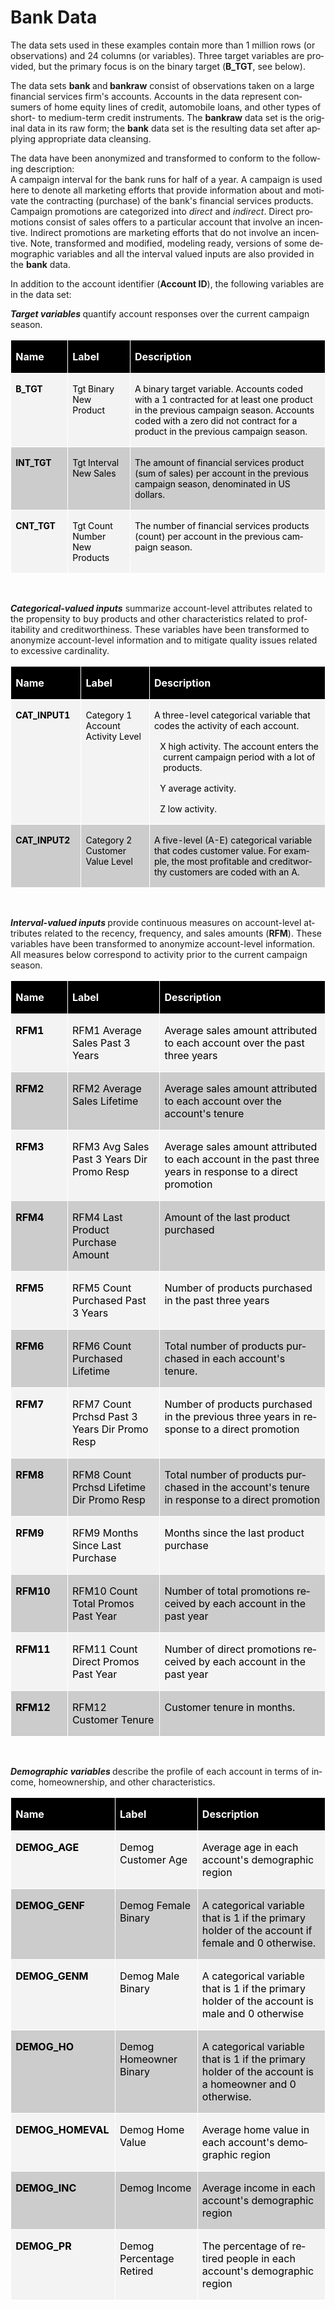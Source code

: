 # Bank Data
<html>

<head>
<meta http-equiv=Content-Type content="text/html; charset=windows-1252">
<meta name=Generator content="Microsoft Word 15 (filtered)">


</head>

<body lang=EN-US>

<div class=WordSection1>

<p class=MsoNormal>The data sets used in these examples contain more than 1
million rows (or observations) and 24 columns (or variables). Three target
variables are provided, but the primary focus is on the binary target (<b>B_TGT</b>,
see below).</p>

<p class=MsoNormal>The data sets <b>bank </b>and<b> bankraw</b> consist of observations
taken on a large financial services firm's accounts. Accounts in the data
represent consumers of home equity lines of credit, automobile loans, and other
types of short- to medium-term credit instruments. The <b>bankraw</b> data set
is the original data in its raw form; the <b>bank</b> data set is the resulting
data set after applying appropriate data cleansing.</p>

<p class=MsoNormal>The data have been anonymized and transformed to conform to
the following description: <br>
A campaign interval for the bank runs for half of a year. A campaign is used
here to denote all marketing efforts that provide information about and
motivate the contracting (purchase) of the bank's financial services products.
Campaign promotions are categorized into <i>direct </i>and <i>indirect</i>.
Direct promotions consist of sales offers to a particular account that involve
an incentive. Indirect promotions are marketing efforts that do not involve an
incentive. Note, transformed and modified, modeling ready, versions of some
demographic variables and all the interval valued inputs are also provided in
the <b>bank</b> data. </p>

<p class=MsoNormal>In addition to the account identifier (<b>Account ID</b>),
the following variables are in the data set:</p>

<p class=MsoNormal style='page-break-after:avoid'><b><i>Target variables</i> </b>quantify
account responses over the current campaign season. </p>

<table class=MsoNormalTable border=1 cellspacing=0 cellpadding=0
 style='background:black;border-collapse:collapse;border:none'>
 <tr>
  <td width=84 valign=top style='width:62.8pt;border:solid white 1.0pt;
  padding:0in 5.4pt 0in 5.4pt'>
  <p class=MsoNormal style='page-break-after:avoid'><b><span style='color:white'>Name</span></b></p>
  </td>
  <td width=102 valign=top style='width:76.2pt;border:solid white 1.0pt;
  border-left:none;padding:0in 5.4pt 0in 5.4pt'>
  <p class=MsoNormal style='page-break-after:avoid'><b><span style='color:white'>Label</span></b></p>
  </td>
  <td width=437 valign=top style='width:328.0pt;border:solid white 1.0pt;
  border-left:none;padding:0in 5.4pt 0in 5.4pt'>
  <p class=MsoNormal style='page-break-after:avoid'><b><span style='color:white'>Description
  </span></b></p>
  </td>
 </tr>
 <tr>
  <td width=84 valign=top style='width:62.8pt;border:solid white 1.0pt;
  border-top:none;background:#F3F3F3;padding:0in 5.4pt 0in 5.4pt'>
  <p class=MsoNormal style='page-break-after:avoid'><b><span style='font-size:
  10.5pt;color:black'>B_TGT</span></b></p>
  </td>
  <td width=102 valign=top style='width:76.2pt;border-top:none;border-left:
  none;border-bottom:solid white 1.0pt;border-right:solid white 1.0pt;
  background:#F3F3F3;padding:0in 5.4pt 0in 5.4pt'>
  <p class=MsoNormal style='page-break-after:avoid'><span style='font-size:
  10.5pt;color:black'>Tgt Binary New Product</span></p>
  </td>
  <td width=437 valign=top style='width:328.0pt;border-top:none;border-left:
  none;border-bottom:solid white 1.0pt;border-right:solid white 1.0pt;
  background:#F3F3F3;padding:0in 5.4pt 0in 5.4pt'>
  <p class=MsoNormal style='page-break-after:avoid'><span style='font-size:
  10.5pt;color:black'>A binary target variable. Accounts coded with a 1
  contracted for at least one product in the previous campaign season. Accounts
  coded with a zero did not contract for a product in the previous campaign season.</span></p>
  </td>
 </tr>
 <tr>
  <td width=84 valign=top style='width:62.8pt;border:solid white 1.0pt;
  border-top:none;background:#CCCCCC;padding:0in 5.4pt 0in 5.4pt'>
  <p class=MsoNormal><b><span style='font-size:10.5pt;color:black'>INT_TGT</span></b></p>
  </td>
  <td width=102 valign=top style='width:76.2pt;border-top:none;border-left:
  none;border-bottom:solid white 1.0pt;border-right:solid white 1.0pt;
  background:#CCCCCC;padding:0in 5.4pt 0in 5.4pt'>
  <p class=MsoNormal><span style='font-size:10.5pt;color:black'>Tgt Interval
  New Sales</span></p>
  </td>
  <td width=437 valign=top style='width:328.0pt;border-top:none;border-left:
  none;border-bottom:solid white 1.0pt;border-right:solid white 1.0pt;
  background:#CCCCCC;padding:0in 5.4pt 0in 5.4pt'>
  <p class=MsoNormal><span style='font-size:10.5pt;color:black'>The amount of
  financial services product (sum of sales) per account in the previous
  campaign season, denominated in US dollars.</span></p>
  </td>
 </tr>
 <tr>
  <td width=84 valign=top style='width:62.8pt;border:solid white 1.0pt;
  border-top:none;background:#F3F3F3;padding:0in 5.4pt 0in 5.4pt'>
  <p class=MsoNormal><b><span style='font-size:10.5pt;color:black'>CNT_TGT</span></b></p>
  </td>
  <td width=102 valign=top style='width:76.2pt;border-top:none;border-left:
  none;border-bottom:solid white 1.0pt;border-right:solid white 1.0pt;
  background:#F3F3F3;padding:0in 5.4pt 0in 5.4pt'>
  <p class=MsoNormal><span style='font-size:10.5pt;color:black'>Tgt Count
  Number New Products</span></p>
  </td>
  <td width=437 valign=top style='width:328.0pt;border-top:none;border-left:
  none;border-bottom:solid white 1.0pt;border-right:solid white 1.0pt;
  background:#F3F3F3;padding:0in 5.4pt 0in 5.4pt'>
  <p class=MsoNormal><span style='font-size:10.5pt;color:black'>The number of
  financial services products (count) per account in the previous campaign
  season.</span></p>
  </td>
 </tr>
</table>

<p class=MsoNormal style='page-break-after:avoid'><b><i>&nbsp;</i></b></p>

<p class=MsoNormal style='page-break-after:avoid'><b><i>Categorical-valued inputs</i></b>
summarize account-level attributes related to the propensity to buy products
and other characteristics related to profitability and creditworthiness. These
variables have been transformed to anonymize account-level information and to
mitigate quality issues related to excessive cardinality.</p>

<table class=MsoNormalTable border=1 cellspacing=0 cellpadding=0
 style='background:black;border-collapse:collapse;border:none'>
 <tr>
  <td width=105 valign=top style='width:78.45pt;border:solid white 1.0pt;
  padding:0in 5.4pt 0in 5.4pt'>
  <p class=MsoNormal style='page-break-after:avoid'><b><span style='color:white'>Name</span></b></p>
  </td>
  <td width=117 valign=top style='width:87.55pt;border:solid white 1.0pt;
  border-left:none;padding:0in 5.4pt 0in 5.4pt'>
  <p class=MsoNormal style='page-break-after:avoid'><b><span style='color:white'>Label</span></b></p>
  </td>
  <td width=401 valign=top style='width:301.0pt;border:solid white 1.0pt;
  border-left:none;padding:0in 5.4pt 0in 5.4pt'>
  <p class=MsoNormal style='page-break-after:avoid'><b><span style='color:white'>Description</span></b></p>
  </td>
 </tr>
 <tr>
  <td width=105 valign=top style='width:78.45pt;border:solid white 1.0pt;
  border-top:none;background:#F3F3F3;padding:0in 5.4pt 0in 5.4pt'>
  <p class=MsoNormal style='page-break-after:avoid'><b><span style='font-size:
  10.5pt;color:black'>CAT_INPUT1</span></b></p>
  </td>
  <td width=117 valign=top style='width:87.55pt;border-top:none;border-left:
  none;border-bottom:solid white 1.0pt;border-right:solid white 1.0pt;
  background:#F3F3F3;padding:0in 5.4pt 0in 5.4pt'>
  <p class=MsoNormal style='page-break-after:avoid'><span style='font-size:
  10.5pt;color:black'>Category 1 Account Activity Level</span></p>
  </td>
  <td width=401 valign=top style='width:301.0pt;border-top:none;border-left:
  none;border-bottom:solid white 1.0pt;border-right:solid white 1.0pt;
  background:#F3F3F3;padding:0in 5.4pt 0in 5.4pt'>
  <p class=MsoNormal style='page-break-after:avoid'><span style='font-size:
  10.5pt;color:black'>A three-level categorical variable that codes the
  activity of each account.</span></p>
  <p class=MsoListParagraphCxSpFirst style='margin-left:10.6pt;text-indent:
  -10.6pt;page-break-after:avoid'><span style='font-size:10.5pt;font-family:
  Symbol;color:black'><span style='font:7.0pt "Times New Roman"'>&nbsp;&nbsp;&nbsp;
  </span></span><span style='font-size:10.5pt;color:black'>X </span><span
  style='font-size:10.5pt;font-family:Wingdings;color:black'></span><span
  style='font-size:10.5pt;color:black'> high activity. The account enters the
  current campaign period with a lot of products.</span></p>
  <p class=MsoListParagraphCxSpMiddle style='margin-left:10.6pt;text-indent:
  -10.6pt;page-break-after:avoid'><span style='font-size:10.5pt;font-family:
  Symbol;color:black'><span style='font:7.0pt "Times New Roman"'>&nbsp;&nbsp;&nbsp;
  </span></span><span style='font-size:10.5pt;color:black'>Y </span><span
  style='font-size:10.5pt;font-family:Wingdings;color:black'></span><span
  style='font-size:10.5pt;color:black'> average activity.</span></p>
  <p class=MsoListParagraphCxSpLast style='margin-left:10.6pt;text-indent:-10.6pt;
  page-break-after:avoid'><span style='font-size:10.5pt;font-family:Symbol;
  color:black'><span style='font:7.0pt "Times New Roman"'>&nbsp;&nbsp;&nbsp; </span></span><span
  style='font-size:10.5pt;color:black'>Z </span><span style='font-size:10.5pt;
  font-family:Wingdings;color:black'></span><span style='font-size:10.5pt;
  color:black'> low activity.</span></p>
  </td>
 </tr>
 <tr>
  <td width=105 valign=top style='width:78.45pt;border:solid white 1.0pt;
  border-top:none;background:#CCCCCC;padding:0in 5.4pt 0in 5.4pt'>
  <p class=MsoNormal><b><span style='font-size:10.5pt;color:black'>CAT_INPUT2</span></b></p>
  </td>
  <td width=117 valign=top style='width:87.55pt;border-top:none;border-left:
  none;border-bottom:solid white 1.0pt;border-right:solid white 1.0pt;
  background:#CCCCCC;padding:0in 5.4pt 0in 5.4pt'>
  <p class=MsoNormal><span style='font-size:10.5pt;color:black'>Category 2
  Customer Value Level</span></p>
  </td>
  <td width=401 valign=top style='width:301.0pt;border-top:none;border-left:
  none;border-bottom:solid white 1.0pt;border-right:solid white 1.0pt;
  background:#CCCCCC;padding:0in 5.4pt 0in 5.4pt'>
  <p class=MsoNormal><span style='font-size:10.5pt;color:black'>A five-level
  (A-E) categorical variable that codes customer value. For example, the most
  profitable and creditworthy customers are coded with an A.</span></p>
  </td>
 </tr>
</table>

<p class=MsoNormal><b><i>&nbsp;</i></b></p>

<p class=MsoNormal><b><i>Interval-valued inputs</i> </b>provide continuous
measures on account-level attributes related to the recency, frequency, and
sales amounts (<b>RFM</b>). These variables have been transformed to anonymize
account-level information.<b> </b>All measures below correspond to activity
prior to the current campaign season. </p>

<table class=MsoNormalTable border=1 cellspacing=0 cellpadding=0
 style='background:black;border-collapse:collapse;border:none'>
 <tr>
  <td width=90 valign=top style='width:67.25pt;border:solid white 1.0pt;
  padding:0in 5.4pt 0in 5.4pt'>
  <p class=MsoNormal><b><span style='color:white'>Name</span></b></p>
  </td>
  <td width=170 valign=top style='width:127.15pt;border:solid white 1.0pt;
  border-left:none;padding:0in 5.4pt 0in 5.4pt'>
  <p class=MsoNormal><b><span style='color:white'>Label </span></b></p>
  </td>
  <td width=364 valign=top style='width:273.1pt;border:solid white 1.0pt;
  border-left:none;padding:0in 5.4pt 0in 5.4pt'>
  <p class=MsoNormal><b><span style='color:white'>Description</span></b></p>
  </td>
 </tr>
 <tr>
  <td width=90 valign=top style='width:67.25pt;border:solid white 1.0pt;
  border-top:none;background:#F3F3F3;padding:0in 5.4pt 0in 5.4pt'>
  <p class=MsoNormal><b><span style='color:black'>RFM1</span></b></p>
  </td>
  <td width=170 valign=top style='width:127.15pt;border-top:none;border-left:
  none;border-bottom:solid white 1.0pt;border-right:solid white 1.0pt;
  background:#F3F3F3;padding:0in 5.4pt 0in 5.4pt'>
  <p class=MsoNormal><span style='color:black'>RFM1 Average Sales Past 3 Years</span></p>
  </td>
  <td width=364 valign=top style='width:273.1pt;border-top:none;border-left:
  none;border-bottom:solid white 1.0pt;border-right:solid white 1.0pt;
  background:#F3F3F3;padding:0in 5.4pt 0in 5.4pt'>
  <p class=MsoNormal><span style='color:black'>Average sales amount attributed
  to each account over the past three years</span></p>
  </td>
 </tr>
 <tr>
  <td width=90 valign=top style='width:67.25pt;border:solid white 1.0pt;
  border-top:none;background:#CCCCCC;padding:0in 5.4pt 0in 5.4pt'>
  <p class=MsoNormal><b><span style='color:black'>RFM2</span></b></p>
  </td>
  <td width=170 valign=top style='width:127.15pt;border-top:none;border-left:
  none;border-bottom:solid white 1.0pt;border-right:solid white 1.0pt;
  background:#CCCCCC;padding:0in 5.4pt 0in 5.4pt'>
  <p class=MsoNormal><span style='color:black'>RFM2 Average Sales Lifetime</span></p>
  </td>
  <td width=364 valign=top style='width:273.1pt;border-top:none;border-left:
  none;border-bottom:solid white 1.0pt;border-right:solid white 1.0pt;
  background:#CCCCCC;padding:0in 5.4pt 0in 5.4pt'>
  <p class=MsoNormal><span style='color:black'>Average sales amount attributed
  to each account over the account's tenure</span></p>
  </td>
 </tr>
 <tr>
  <td width=90 valign=top style='width:67.25pt;border:solid white 1.0pt;
  border-top:none;background:#F3F3F3;padding:0in 5.4pt 0in 5.4pt'>
  <p class=MsoNormal><b><span style='color:black'>RFM3</span></b></p>
  </td>
  <td width=170 valign=top style='width:127.15pt;border-top:none;border-left:
  none;border-bottom:solid white 1.0pt;border-right:solid white 1.0pt;
  background:#F3F3F3;padding:0in 5.4pt 0in 5.4pt'>
  <p class=MsoNormal><span style='color:black'>RFM3 Avg Sales Past 3 Years Dir
  Promo Resp</span></p>
  </td>
  <td width=364 valign=top style='width:273.1pt;border-top:none;border-left:
  none;border-bottom:solid white 1.0pt;border-right:solid white 1.0pt;
  background:#F3F3F3;padding:0in 5.4pt 0in 5.4pt'>
  <p class=MsoNormal><span style='color:black'>Average sales amount attributed
  to each account in the past three years in response to a direct promotion</span></p>
  </td>
 </tr>
 <tr>
  <td width=90 valign=top style='width:67.25pt;border:solid white 1.0pt;
  border-top:none;background:#CCCCCC;padding:0in 5.4pt 0in 5.4pt'>
  <p class=MsoNormal style='page-break-after:avoid'><b><span style='color:black'>RFM4</span></b></p>
  </td>
  <td width=170 valign=top style='width:127.15pt;border-top:none;border-left:
  none;border-bottom:solid white 1.0pt;border-right:solid white 1.0pt;
  background:#CCCCCC;padding:0in 5.4pt 0in 5.4pt'>
  <p class=MsoNormal style='page-break-after:avoid'><span style='color:black'>RFM4
  Last Product Purchase Amount</span></p>
  </td>
  <td width=364 valign=top style='width:273.1pt;border-top:none;border-left:
  none;border-bottom:solid white 1.0pt;border-right:solid white 1.0pt;
  background:#CCCCCC;padding:0in 5.4pt 0in 5.4pt'>
  <p class=MsoNormal><span style='color:black'>Amount of the last product
  purchased</span></p>
  </td>
 </tr>
 <tr>
  <td width=90 valign=top style='width:67.25pt;border:solid white 1.0pt;
  border-top:none;background:#F3F3F3;padding:0in 5.4pt 0in 5.4pt'>
  <p class=MsoNormal><b><span style='color:black'>RFM5</span></b></p>
  </td>
  <td width=170 valign=top style='width:127.15pt;border-top:none;border-left:
  none;border-bottom:solid white 1.0pt;border-right:solid white 1.0pt;
  background:#F3F3F3;padding:0in 5.4pt 0in 5.4pt'>
  <p class=MsoNormal><span style='color:black'>RFM5 Count Purchased Past 3
  Years</span></p>
  </td>
  <td width=364 valign=top style='width:273.1pt;border-top:none;border-left:
  none;border-bottom:solid white 1.0pt;border-right:solid white 1.0pt;
  background:#F3F3F3;padding:0in 5.4pt 0in 5.4pt'>
  <p class=MsoNormal><span style='color:black'>Number of products purchased in
  the past three years</span></p>
  </td>
 </tr>
 <tr>
  <td width=90 valign=top style='width:67.25pt;border:solid white 1.0pt;
  border-top:none;background:#CCCCCC;padding:0in 5.4pt 0in 5.4pt'>
  <p class=MsoNormal><b><span style='color:black'>RFM6</span></b></p>
  </td>
  <td width=170 valign=top style='width:127.15pt;border-top:none;border-left:
  none;border-bottom:solid white 1.0pt;border-right:solid white 1.0pt;
  background:#CCCCCC;padding:0in 5.4pt 0in 5.4pt'>
  <p class=MsoNormal><span style='color:black'>RFM6 Count Purchased Lifetime</span></p>
  </td>
  <td width=364 valign=top style='width:273.1pt;border-top:none;border-left:
  none;border-bottom:solid white 1.0pt;border-right:solid white 1.0pt;
  background:#CCCCCC;padding:0in 5.4pt 0in 5.4pt'>
  <p class=MsoNormal><span style='color:black'>Total number of products
  purchased in each account's tenure.</span></p>
  </td>
 </tr>
 <tr>
  <td width=90 valign=top style='width:67.25pt;border:solid white 1.0pt;
  border-top:none;background:#F3F3F3;padding:0in 5.4pt 0in 5.4pt'>
  <p class=MsoNormal><b><span style='color:black'>RFM7</span></b></p>
  </td>
  <td width=170 valign=top style='width:127.15pt;border-top:none;border-left:
  none;border-bottom:solid white 1.0pt;border-right:solid white 1.0pt;
  background:#F3F3F3;padding:0in 5.4pt 0in 5.4pt'>
  <p class=MsoNormal><span style='color:black'>RFM7 Count Prchsd Past 3 Years
  Dir Promo Resp</span></p>
  </td>
  <td width=364 valign=top style='width:273.1pt;border-top:none;border-left:
  none;border-bottom:solid white 1.0pt;border-right:solid white 1.0pt;
  background:#F3F3F3;padding:0in 5.4pt 0in 5.4pt'>
  <p class=MsoNormal><span style='color:black'>Number of products purchased in
  the previous three years in response to a direct promotion</span></p>
  </td>
 </tr>
 <tr>
  <td width=90 valign=top style='width:67.25pt;border:solid white 1.0pt;
  border-top:none;background:#CCCCCC;padding:0in 5.4pt 0in 5.4pt'>
  <p class=MsoNormal><b><span style='color:black'>RFM8</span></b></p>
  </td>
  <td width=170 valign=top style='width:127.15pt;border-top:none;border-left:
  none;border-bottom:solid white 1.0pt;border-right:solid white 1.0pt;
  background:#CCCCCC;padding:0in 5.4pt 0in 5.4pt'>
  <p class=MsoNormal><span style='color:black'>RFM8 Count Prchsd Lifetime Dir
  Promo Resp</span></p>
  </td>
  <td width=364 valign=top style='width:273.1pt;border-top:none;border-left:
  none;border-bottom:solid white 1.0pt;border-right:solid white 1.0pt;
  background:#CCCCCC;padding:0in 5.4pt 0in 5.4pt'>
  <p class=MsoNormal><span style='color:black'>Total number of products
  purchased in the account's tenure in response to a direct promotion</span></p>
  </td>
 </tr>
 <tr>
  <td width=90 valign=top style='width:67.25pt;border:solid white 1.0pt;
  border-top:none;background:#F3F3F3;padding:0in 5.4pt 0in 5.4pt'>
  <p class=MsoNormal><b><span style='color:black'>RFM9</span></b></p>
  </td>
  <td width=170 valign=top style='width:127.15pt;border-top:none;border-left:
  none;border-bottom:solid white 1.0pt;border-right:solid white 1.0pt;
  background:#F3F3F3;padding:0in 5.4pt 0in 5.4pt'>
  <p class=MsoNormal><span style='color:black'>RFM9 Months Since Last Purchase</span></p>
  </td>
  <td width=364 valign=top style='width:273.1pt;border-top:none;border-left:
  none;border-bottom:solid white 1.0pt;border-right:solid white 1.0pt;
  background:#F3F3F3;padding:0in 5.4pt 0in 5.4pt'>
  <p class=MsoNormal><span style='color:black'>Months since the last product
  purchase</span></p>
  </td>
 </tr>
 <tr>
  <td width=90 valign=top style='width:67.25pt;border:solid white 1.0pt;
  border-top:none;background:#CCCCCC;padding:0in 5.4pt 0in 5.4pt'>
  <p class=MsoNormal><b><span style='color:black'>RFM10</span></b></p>
  </td>
  <td width=170 valign=top style='width:127.15pt;border-top:none;border-left:
  none;border-bottom:solid white 1.0pt;border-right:solid white 1.0pt;
  background:#CCCCCC;padding:0in 5.4pt 0in 5.4pt'>
  <p class=MsoNormal><span style='color:black'>RFM10 Count Total Promos Past
  Year</span></p>
  </td>
  <td width=364 valign=top style='width:273.1pt;border-top:none;border-left:
  none;border-bottom:solid white 1.0pt;border-right:solid white 1.0pt;
  background:#CCCCCC;padding:0in 5.4pt 0in 5.4pt'>
  <p class=MsoNormal><span style='color:black'>Number of total promotions
  received by each account in the past year</span></p>
  </td>
 </tr>
 <tr>
  <td width=90 valign=top style='width:67.25pt;border:solid white 1.0pt;
  border-top:none;background:#F3F3F3;padding:0in 5.4pt 0in 5.4pt'>
  <p class=MsoNormal><b><span style='color:black'>RFM11</span></b></p>
  </td>
  <td width=170 valign=top style='width:127.15pt;border-top:none;border-left:
  none;border-bottom:solid white 1.0pt;border-right:solid white 1.0pt;
  background:#F3F3F3;padding:0in 5.4pt 0in 5.4pt'>
  <p class=MsoNormal><span style='color:black'>RFM11 Count Direct Promos Past
  Year</span></p>
  </td>
  <td width=364 valign=top style='width:273.1pt;border-top:none;border-left:
  none;border-bottom:solid white 1.0pt;border-right:solid white 1.0pt;
  background:#F3F3F3;padding:0in 5.4pt 0in 5.4pt'>
  <p class=MsoNormal><span style='color:black'>Number of direct promotions
  received by each account in the past year</span></p>
  </td>
 </tr>
 <tr>
  <td width=90 valign=top style='width:67.25pt;border:solid white 1.0pt;
  border-top:none;background:#CCCCCC;padding:0in 5.4pt 0in 5.4pt'>
  <p class=MsoNormal><b><span style='color:black'>RFM12</span></b></p>
  </td>
  <td width=170 valign=top style='width:127.15pt;border-top:none;border-left:
  none;border-bottom:solid white 1.0pt;border-right:solid white 1.0pt;
  background:#CCCCCC;padding:0in 5.4pt 0in 5.4pt'>
  <p class=MsoNormal><span style='color:black'>RFM12 Customer Tenure</span></p>
  </td>
  <td width=364 valign=top style='width:273.1pt;border-top:none;border-left:
  none;border-bottom:solid white 1.0pt;border-right:solid white 1.0pt;
  background:#CCCCCC;padding:0in 5.4pt 0in 5.4pt'>
  <p class=MsoNormal><span style='color:black'>Customer tenure in months.</span></p>
  </td>
 </tr>
</table>

<p class=MsoNormal><b><i>&nbsp;</i></b></p>

<p class=MsoNormal><b><i>Demographic variables</i> </b>describe the profile of
each account in terms of income, homeownership, and other characteristics.<b> </b></p>

<table class=MsoNormalTable border=1 cellspacing=0 cellpadding=0
 style='background:black;border-collapse:collapse;border:none'>
 <tr>
  <td width=154 valign=top style='width:115.75pt;border:solid white 1.0pt;
  padding:0in 5.4pt 0in 5.4pt'>
  <p class=MsoNormal><b><span style='color:white'>Name</span></b></p>
  </td>
  <td width=148 valign=top style='width:111.1pt;border:solid white 1.0pt;
  border-left:none;padding:0in 5.4pt 0in 5.4pt'>
  <p class=MsoNormal><b><span style='color:white'>Label</span></b></p>
  </td>
  <td width=317 valign=top style='width:237.55pt;border:solid white 1.0pt;
  border-left:none;padding:0in 5.4pt 0in 5.4pt'>
  <p class=MsoNormal><b><span style='color:white'>Description</span></b></p>
  </td>
 </tr>
 <tr>
  <td width=154 valign=top style='width:115.75pt;border:solid white 1.0pt;
  border-top:none;background:#F3F3F3;padding:0in 5.4pt 0in 5.4pt'>
  <p class=MsoNormal><b><span style='color:black'>DEMOG_AGE</span></b></p>
  </td>
  <td width=148 valign=top style='width:111.1pt;border-top:none;border-left:
  none;border-bottom:solid white 1.0pt;border-right:solid white 1.0pt;
  background:#F3F3F3;padding:0in 5.4pt 0in 5.4pt'>
  <p class=MsoNormal><span style='color:black'>Demog Customer Age</span></p>
  </td>
  <td width=317 valign=top style='width:237.55pt;border-top:none;border-left:
  none;border-bottom:solid white 1.0pt;border-right:solid white 1.0pt;
  background:#F3F3F3;padding:0in 5.4pt 0in 5.4pt'>
  <p class=MsoNormal><span style='color:black'>Average age in each account's
  demographic region</span></p>
  </td>
 </tr>
 <tr>
  <td width=154 valign=top style='width:115.75pt;border:solid white 1.0pt;
  border-top:none;background:#CCCCCC;padding:0in 5.4pt 0in 5.4pt'>
  <p class=MsoNormal><b><span style='color:black'>DEMOG_GENF</span></b></p>
  </td>
  <td width=148 valign=top style='width:111.1pt;border-top:none;border-left:
  none;border-bottom:solid white 1.0pt;border-right:solid white 1.0pt;
  background:#CCCCCC;padding:0in 5.4pt 0in 5.4pt'>
  <p class=MsoNormal><span style='color:black'>Demog Female Binary</span></p>
  </td>
  <td width=317 valign=top style='width:237.55pt;border-top:none;border-left:
  none;border-bottom:solid white 1.0pt;border-right:solid white 1.0pt;
  background:#CCCCCC;padding:0in 5.4pt 0in 5.4pt'>
  <p class=MsoNormal><span style='color:black'>A categorical variable that is 1
  if the primary holder of the account if female and 0 otherwise.</span></p>
  </td>
 </tr>
 <tr>
  <td width=154 valign=top style='width:115.75pt;border:solid white 1.0pt;
  border-top:none;background:#F3F3F3;padding:0in 5.4pt 0in 5.4pt'>
  <p class=MsoNormal><b><span style='color:black'>DEMOG_GENM</span></b></p>
  </td>
  <td width=148 valign=top style='width:111.1pt;border-top:none;border-left:
  none;border-bottom:solid white 1.0pt;border-right:solid white 1.0pt;
  background:#F3F3F3;padding:0in 5.4pt 0in 5.4pt'>
  <p class=MsoNormal><span style='color:black'>Demog Male Binary</span></p>
  </td>
  <td width=317 valign=top style='width:237.55pt;border-top:none;border-left:
  none;border-bottom:solid white 1.0pt;border-right:solid white 1.0pt;
  background:#F3F3F3;padding:0in 5.4pt 0in 5.4pt'>
  <p class=MsoNormal><span style='color:black'>A categorical variable that is 1
  if the primary holder of the account is male and 0 otherwise</span></p>
  </td>
 </tr>
 <tr>
  <td width=154 valign=top style='width:115.75pt;border:solid white 1.0pt;
  border-top:none;background:#CCCCCC;padding:0in 5.4pt 0in 5.4pt'>
  <p class=MsoNormal><b><span style='color:black'>DEMOG_HO</span></b></p>
  </td>
  <td width=148 valign=top style='width:111.1pt;border-top:none;border-left:
  none;border-bottom:solid white 1.0pt;border-right:solid white 1.0pt;
  background:#CCCCCC;padding:0in 5.4pt 0in 5.4pt'>
  <p class=MsoNormal><span style='color:black'>Demog Homeowner Binary</span></p>
  </td>
  <td width=317 valign=top style='width:237.55pt;border-top:none;border-left:
  none;border-bottom:solid white 1.0pt;border-right:solid white 1.0pt;
  background:#CCCCCC;padding:0in 5.4pt 0in 5.4pt'>
  <p class=MsoNormal><span style='color:black'>A categorical variable that is 1
  if the primary holder of the account is a homeowner and 0 otherwise.</span></p>
  </td>
 </tr>
 <tr>
  <td width=154 valign=top style='width:115.75pt;border:solid white 1.0pt;
  border-top:none;background:#F3F3F3;padding:0in 5.4pt 0in 5.4pt'>
  <p class=MsoNormal><b><span style='color:black'>DEMOG_HOMEVAL</span></b></p>
  </td>
  <td width=148 valign=top style='width:111.1pt;border-top:none;border-left:
  none;border-bottom:solid white 1.0pt;border-right:solid white 1.0pt;
  background:#F3F3F3;padding:0in 5.4pt 0in 5.4pt'>
  <p class=MsoNormal><span style='color:black'>Demog Home Value</span></p>
  </td>
  <td width=317 valign=top style='width:237.55pt;border-top:none;border-left:
  none;border-bottom:solid white 1.0pt;border-right:solid white 1.0pt;
  background:#F3F3F3;padding:0in 5.4pt 0in 5.4pt'>
  <p class=MsoNormal><span style='color:black'>Average home value in each
  account's demographic region</span></p>
  </td>
 </tr>
 <tr>
  <td width=154 valign=top style='width:115.75pt;border:solid white 1.0pt;
  border-top:none;background:#CCCCCC;padding:0in 5.4pt 0in 5.4pt'>
  <p class=MsoNormal><b><span style='color:black'>DEMOG_INC</span></b></p>
  </td>
  <td width=148 valign=top style='width:111.1pt;border-top:none;border-left:
  none;border-bottom:solid white 1.0pt;border-right:solid white 1.0pt;
  background:#CCCCCC;padding:0in 5.4pt 0in 5.4pt'>
  <p class=MsoNormal><span style='color:black'>Demog Income</span></p>
  </td>
  <td width=317 valign=top style='width:237.55pt;border-top:none;border-left:
  none;border-bottom:solid white 1.0pt;border-right:solid white 1.0pt;
  background:#CCCCCC;padding:0in 5.4pt 0in 5.4pt'>
  <p class=MsoNormal><span style='color:black'>Average income in each account's
  demographic region</span></p>
  </td>
 </tr>
 <tr>
  <td width=154 valign=top style='width:115.75pt;border:solid white 1.0pt;
  border-top:none;background:#F3F3F3;padding:0in 5.4pt 0in 5.4pt'>
  <p class=MsoNormal><b><span style='color:black'>DEMOG_PR</span></b></p>
  </td>
  <td width=148 valign=top style='width:111.1pt;border-top:none;border-left:
  none;border-bottom:solid white 1.0pt;border-right:solid white 1.0pt;
  background:#F3F3F3;padding:0in 5.4pt 0in 5.4pt'>
  <p class=MsoNormal><span style='color:black'>Demog Percentage Retired</span></p>
  </td>
  <td width=317 valign=top style='width:237.55pt;border-top:none;border-left:
  none;border-bottom:solid white 1.0pt;border-right:solid white 1.0pt;
  background:#F3F3F3;padding:0in 5.4pt 0in 5.4pt'>
  <p class=MsoNormal><span style='color:black'>The percentage of retired people
  in each account's demographic region</span></p>
  </td>
 </tr>
</table>

<p class=MsoNormal>&nbsp;</p>

</div>

</body>

</html>
